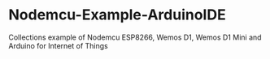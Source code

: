 # Nodemcu-Example-ArduinoIDE
Collections example of Nodemcu ESP8266, Wemos D1, Wemos D1 Mini and Arduino for Internet of Things
